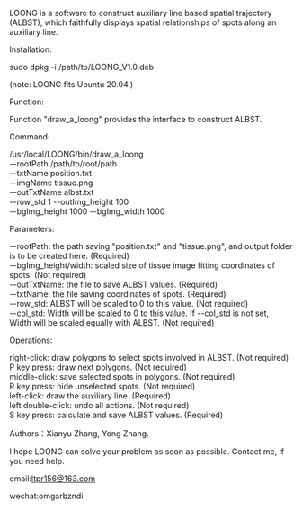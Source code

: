 LOONG is a software to construct auxiliary line based spatial trajectory (ALBST), which faithfully displays spatial relationships of spots along an auxiliary line.

Installation:

sudo dpkg -i /path/to/LOONG_V1.0.deb

(note: LOONG fits Ubuntu 20.04.)

Function:

Function "draw_a_loong" provides the interface to construct ALBST.

Command:

/usr/local/LOONG/bin/draw_a_loong  \
--rootPath /path/to/root/path   \
--txtName position.txt  \
--imgName tissue.png \
--outTxtName albst.txt \
--row_std 1 --outImg_height 100  \
--bgImg_height 1000  --bgImg_width 1000

Parameters:

--rootPath: the path saving "position.txt" and "tissue.png", and output folder is to be created here. (Required) \
--bgImg_height/width: scaled size of tissue image fitting coordinates of spots. (Not required) \
--outTxtName: the file to save ALBST values. (Required) \
--txtName: the file saving coordinates of spots. (Required) \
--row_std: ALBST will be scaled to 0 to this value. (Not required) \
--col_std: Width will be scaled to 0 to this value. If --col_std is not set, Width will be scaled equally with ALBST. (Not required)

Operations:

right-click: draw polygons to select spots involved in ALBST. (Not required) \
P key press: draw next polygons. (Not required) \
middle-click: save selected spots in polygons. (Not required) \
R key press: hide unselected spots. (Not required) \
left-click: draw the auxiliary line. (Required) \
left double-click: undo all actions. (Not required) \
S key press: calculate and save ALBST values. (Required)



Authors：Xianyu Zhang, Yong Zhang.


I hope LOONG can solve your problem as soon as possible. Contact me, if you need help.


email:ltpr156@163.com


wechat:omgarbzndi
